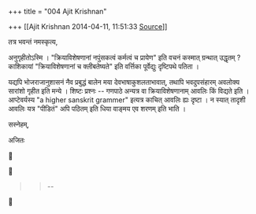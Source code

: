 +++
title = "004 Ajit Krishnan"

+++
[[Ajit Krishnan	2014-04-11, 11:51:33 [Source](https://groups.google.com/g/samskrita/c/HXolkRoqOKE)]]



तत्र भवन्तं नमस्कृत्य,

  

अनुगृहीतोऽस्मि । "क्रियाविशेषणानां नपुंसकत्वं कर्मत्वं च प्रायेण" इति वचनं कस्मात् ग्रन्थात् उद्धृतम् ? काशिकायां "क्रियाविशेषणानां च क्लीबतेष्यते" इति वर्त्तिका पूर्वेद्युः दृष्टिपथे पतिता ।

  

यद्यपि भोजराजानुशासनं नैव प्रबुद्धं बालेन मया देवभाषाकुशलताभावात्, तथापि भवदुपसंहारम् अवलोक्य सारांशो गृहीत इति मन्ये । शिष्टः प्रश्नः -- गणपाठे अन्यत्र वा क्रियाविशेषणानाम् आवलिः किं विद्यते इति । आप्टेवर्यस्य "a higher sanskrit grammer" इत्यत्र काचित् आवलिः ह्यः दृष्टा । न स्यात् तादृशी आवलिः यत्र "पीडितं" अपि पठितम् इति धिया वाङ्मय एव शरणम् इति भाति ।

  

सस्नेहम्,

  

  अजितः  

  

  

  

  

  





> 
> > 
> > --  
> > 
> > 



